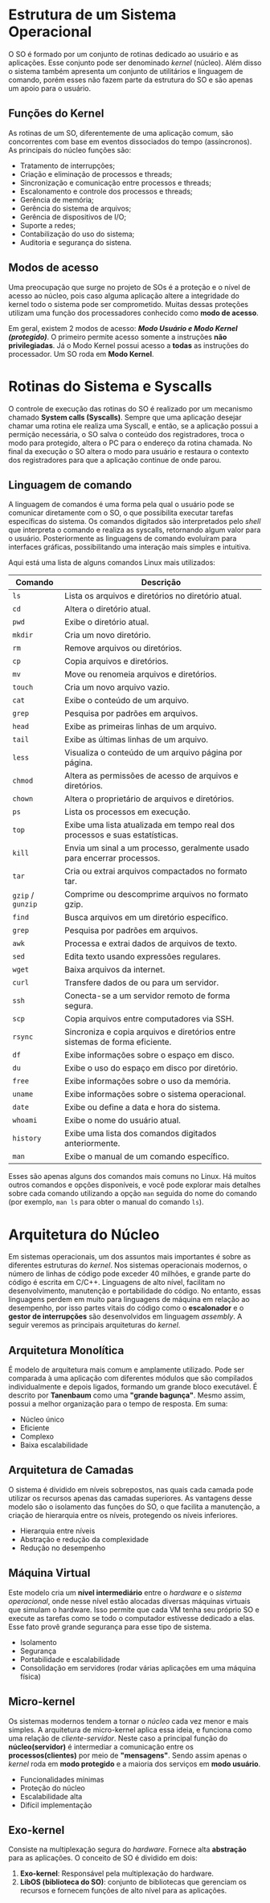 # Estrutura de um Sistema Operacional
O SO é formado por um conjunto de rotinas dedicado ao usuário e as aplicações. Esse conjunto pode ser denominado *kernel* (núcleo). Além disso o sistema também apresenta um conjunto de utilitários e linguagem de comando, porém esses não fazem parte da estrutura do SO e são apenas um apoio para o usuário.

## Funções do Kernel
As rotinas de um SO, diferentemente de uma aplicação comum, são concorrentes com base em eventos dissociados do tempo (assíncronos). As principais do núcleo funções são:

- Tratamento de interrupções;
- Criação e eliminação de processos e threads;
- Sincronização e comunicação entre processos e threads;
- Escalonamento e controle dos processos e threads;
- Gerência de memória;
- Gerência do sistema de arquivos;
- Gerência de dispositivos de I/O;
- Suporte a redes;
- Contabilização do uso do sistema; 
- Auditoria e segurança do sistena.

## Modos de acesso
Uma preocupação que surge no projeto de SOs é a proteção e o nível de acesso ao núcleo, pois caso alguma aplicação altere a integridade do kernel todo o sistema pode ser comprometido. Muitas dessas proteções utilizam uma função dos processadores conhecido como **modo de acesso**. 

Em geral, existem 2 modos de acesso: ***Modo Usuário e Modo Kernel (protegido)***. O primeiro permite acesso somente a instruções **não privilegiadas**. Já o Modo Kernel possui acesso a **todas** as instruções do processador. Um SO roda em **Modo Kernel**.

# Rotinas do Sistema e Syscalls
O controle de execução das rotinas do SO é realizado por um mecanismo chamado **System calls (Syscalls)**. Sempre que uma aplicação desejar chamar uma rotina ele realiza uma Syscall, e então, se a aplicação possui a permição necessária, o SO salva o conteúdo dos registradores, troca o modo para protegido, altera o PC para o endereço da rotina chamada. No final da execução o SO altera o modo para usuário e restaura o contexto dos registradores para que a aplicação continue de onde parou.



## Linguagem de comando
A linguagem de comandos é uma forma pela qual o usuário pode se comunicar diretamente com o SO, o que possibilita executar tarefas específicas do sistema. Os comandos digitados são interpretados pelo *shell* que interpreta o comando e realiza as syscalls, retornando algum valor para o usuário. Posteriormente as linguagens de comando evoluíram para interfaces gráficas, possibilitando uma interação mais simples e intuitiva.

Aqui está uma lista de alguns comandos Linux mais utilizados:

| Comando           | Descrição                                                                   |
| ----------------- | --------------------------------------------------------------------------- |
| `ls`              | Lista os arquivos e diretórios no diretório atual.                          |
| `cd`              | Altera o diretório atual.                                                   |
| `pwd`             | Exibe o diretório atual.                                                    |
| `mkdir`           | Cria um novo diretório.                                                     |
| `rm`              | Remove arquivos ou diretórios.                                              |
| `cp`              | Copia arquivos e diretórios.                                                |
| `mv`              | Move ou renomeia arquivos e diretórios.                                     |
| `touch`           | Cria um novo arquivo vazio.                                                 |
| `cat`             | Exibe o conteúdo de um arquivo.                                             |
| `grep`            | Pesquisa por padrões em arquivos.                                           |
| `head`            | Exibe as primeiras linhas de um arquivo.                                    |
| `tail`            | Exibe as últimas linhas de um arquivo.                                      |
| `less`            | Visualiza o conteúdo de um arquivo página por página.                       |
| `chmod`           | Altera as permissões de acesso de arquivos e diretórios.                    |
| `chown`           | Altera o proprietário de arquivos e diretórios.                             |
| `ps`              | Lista os processos em execução.                                             |
| `top`             | Exibe uma lista atualizada em tempo real dos processos e suas estatísticas. |
| `kill`            | Envia um sinal a um processo, geralmente usado para encerrar processos.     |
| `tar`             | Cria ou extrai arquivos compactados no formato tar.                         |
| `gzip` / `gunzip` | Comprime ou descomprime arquivos no formato gzip.                           |
| `find`            | Busca arquivos em um diretório específico.                                  |
| `grep`            | Pesquisa por padrões em arquivos.                                           |
| `awk`             | Processa e extrai dados de arquivos de texto.                               |
| `sed`             | Edita texto usando expressões regulares.                                    |
| `wget`            | Baixa arquivos da internet.                                                 |
| `curl`            | Transfere dados de ou para um servidor.                                     |
| `ssh`             | Conecta-se a um servidor remoto de forma segura.                            |
| `scp`             | Copia arquivos entre computadores via SSH.                                  |
| `rsync`           | Sincroniza e copia arquivos e diretórios entre sistemas de forma eficiente. |
| `df`              | Exibe informações sobre o espaço em disco.                                  |
| `du`              | Exibe o uso do espaço em disco por diretório.                               |
| `free`            | Exibe informações sobre o uso da memória.                                   |
| `uname`           | Exibe informações sobre o sistema operacional.                              |
| `date`            | Exibe ou define a data e hora do sistema.                                   |
| `whoami`          | Exibe o nome do usuário atual.                                              |
| `history`         | Exibe uma lista dos comandos digitados anteriormente.                       |
| `man`             | Exibe o manual de um comando específico.                                    |

Esses são apenas alguns dos comandos mais comuns no Linux. Há muitos outros comandos e opções disponíveis, e você pode explorar mais detalhes sobre cada comando utilizando a opção `man` seguida do nome do comando (por exemplo, `man ls` para obter o manual do comando `ls`).

# Arquitetura do Núcleo 
Em sistemas operacionais, um dos assuntos mais importantes é sobre as diferentes estruturas do *kernel*. Nos sistemas operacionais modernos, o número de linhas de código pode exceder 40 milhões, e grande parte do código é escrita em C/C++. Linguagens de alto nível, facilitam no desenvolvimento, manutenção e portabilidade do código. No entanto, essas linguagens perdem em muito para linguagens de máquina em relação ao desempenho, por isso partes vitais do código como o **escalonador** e o **gestor de interrupções** são desenvolvidos em linguagem *assembly*. A seguir veremos as principais arquiteturas do *kernel*.

## Arquitetura Monolítica
É modelo de arquitetura mais comum e amplamente utilizado. Pode ser comparada à uma aplicação com diferentes módulos que são compilados individualmente e depois ligados, formando um grande bloco executável. É descrito por **Tanenbaum** como uma **"grande bagunça"**. Mesmo assim, possui a melhor organização para o tempo de resposta. Em suma:

- Núcleo único
- Eficiente
- Complexo
- Baixa escalabilidade


## Arquitetura de Camadas
O sistema é dividido em níveis sobrepostos, nas quais cada camada pode utilizar os recursos apenas das camadas superiores. As vantagens desse modelo são o isolamento das funções do SO, o que facilita a manutenção, a criação de hierarquia entre os níveis, protegendo os níveis inferiores.

- Hierarquia entre níveis
- Abstração e redução da complexidade
- Redução no desempenho 

## Máquina Virtual
Este modelo cria um **nível intermediário** entre o *hardware* e o *sistema operacional*, onde nesse nível estão alocadas diversas máquinas virtuais que simulam o hardware. Isso permite que cada VM tenha seu próprio SO e execute as tarefas como se todo o computador estivesse dedicado a elas. Esse fato provê grande segurança para esse tipo de sistema.

- Isolamento
- Segurança
- Portabilidade e escalabilidade
- Consolidação em servidores (rodar várias aplicações em uma máquina física)

## Micro-kernel
Os sistemas modernos tendem a tornar o *núcleo* cada vez menor e mais simples. A arquitetura de micro-kernel aplica essa ideia, e funciona como uma relação de *cliente-servidor*. Neste caso a principal função do **núcleo(servidor)** é intermediar a comunicação entre os **processos(clientes)** por meio de **"mensagens"**. Sendo assim apenas o *kernel* roda em **modo protegido** e a maioria dos serviços em **modo usuário**.

- Funcionalidades mínimas
- Proteção do núcleo
- Escalabilidade alta
- Difícil implementação

## Exo-kernel
Consiste na multiplexação segura do *hardware*. Fornece alta **abstração** para as aplicações. O conceito de SO é dividido em dois:
1. **Exo-kernel**: Responsável pela multiplexação do hardware.
2. **LibOS (biblioteca do SO)**: conjunto de bibliotecas que gerenciam os recursos e fornecem funções de alto nível para as aplicações. 






